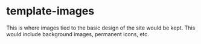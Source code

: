 # template-images

This is where images tied to the basic design of the site would be kept.
This would include background images, permanent icons, etc.